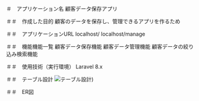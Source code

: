 ＃　アプリケーション名
顧客データ保存アプリ

＃＃　作成した目的
顧客のデータを保存し、管理できるアプリを作るため

＃＃　アプリケーションURL
localhost/
localhost/manage



＃＃　機能機能一覧
顧客データ保存機能
顧客データ管理機能
顧客データの絞り込み検索機能

＃＃　使用技術（実行環境）
Laravel 8.x

＃＃　テーブル設計
![テーブル設計](./https://github.com/YutaTomatsu/laravel-test/blob/main/%E3%83%86%E3%83%BC%E3%83%95%E3%82%99%E3%83%AB%E5%86%85%E5%AE%B9.png))

＃＃　ER図
